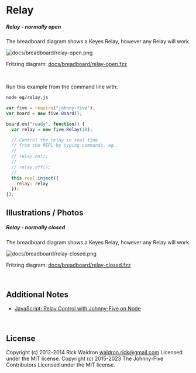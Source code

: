 <!--remove-start-->

# Relay

<!--remove-end-->






##### Relay - normally open


The breadboard diagram shows a Keyes Relay, however any Relay will work.


![docs/breadboard/relay-open.png](breadboard/relay-open.png)<br>

Fritzing diagram: [docs/breadboard/relay-open.fzz](breadboard/relay-open.fzz)

&nbsp;




Run this example from the command line with:
```bash
node eg/relay.js
```


```javascript
var five = require("johnny-five");
var board = new five.Board();

board.on("ready", function() {
  var relay = new five.Relay(10);

  // Control the relay in real time
  // from the REPL by typing commands, eg.
  //
  // relay.on();
  //
  // relay.off();
  //
  this.repl.inject({
    relay: relay
  });
});

```


## Illustrations / Photos


##### Relay - normally closed


The breadboard diagram shows a Keyes Relay, however any Relay will work.


![docs/breadboard/relay-closed.png](breadboard/relay-closed.png)<br>

Fritzing diagram: [docs/breadboard/relay-closed.fzz](breadboard/relay-closed.fzz)

&nbsp;





## Additional Notes
- [JavaScript: Relay Control with Johnny-Five on Node](http://bocoup.com/weblog/javascript-relay-with-johnny-five/)

&nbsp;

<!--remove-start-->

## License
Copyright (c) 2012-2014 Rick Waldron <waldron.rick@gmail.com>
Licensed under the MIT license.
Copyright (c) 2015-2023 The Johnny-Five Contributors
Licensed under the MIT license.

<!--remove-end-->
